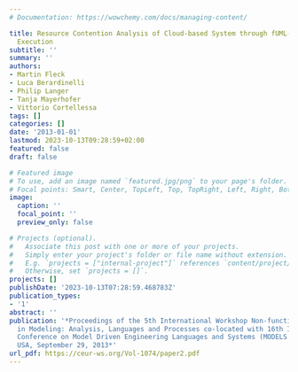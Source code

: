 ```yaml
---
# Documentation: https://wowchemy.com/docs/managing-content/

title: Resource Contention Analysis of Cloud-based System through fUML-driven Model
  Execution
subtitle: ''
summary: ''
authors:
- Martin Fleck
- Luca Berardinelli
- Philip Langer
- Tanja Mayerhofer
- Vittorio Cortellessa
tags: []
categories: []
date: '2013-01-01'
lastmod: 2023-10-13T09:28:59+02:00
featured: false
draft: false

# Featured image
# To use, add an image named `featured.jpg/png` to your page's folder.
# Focal points: Smart, Center, TopLeft, Top, TopRight, Left, Right, BottomLeft, Bottom, BottomRight.
image:
  caption: ''
  focal_point: ''
  preview_only: false

# Projects (optional).
#   Associate this post with one or more of your projects.
#   Simply enter your project's folder or file name without extension.
#   E.g. `projects = ["internal-project"]` references `content/project/deep-learning/index.md`.
#   Otherwise, set `projects = []`.
projects: []
publishDate: '2023-10-13T07:28:59.468783Z'
publication_types:
- '1'
abstract: ''
publication: '*Proceedings of the 5th International Workshop Non-functional Properties
  in Modeling: Analysis, Languages and Processes co-located with 16th International
  Conference on Model Driven Engineering Languages and Systems (MODELS 2013), Miami,
  USA, September 29, 2013*'
url_pdf: https://ceur-ws.org/Vol-1074/paper2.pdf
---
```


